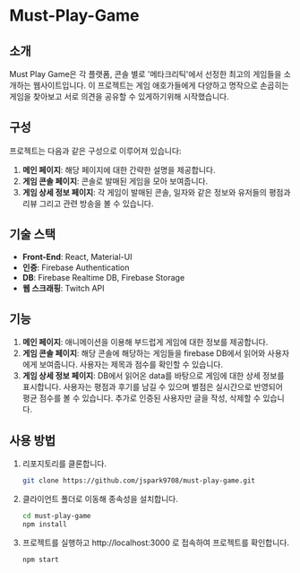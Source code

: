 # Must-Play-Game

## 소개

Must Play Game은 각 플랫폼, 콘솔 별로 '메타크리틱'에서 선정한 최고의 게임들을 소개하는 웹사이트입니다. 이 프로젝트는 게임 애호가들에게 다양하고 명작으로 손곱히는 게임을 찾아보고 서로 의견을 공유할 수 있게하기위해 시작했습니다.

## 구성
프로젝트는 다음과 같은 구성으로 이루어져 있습니다:

1. **메인 페이지**: 해당 페이지에 대한 간략한 설명을 제공합니다.
2. **게임 콘솔 페이지**: 콘솔로 발매된 게임을 모아 보여줍니다.
3. **게임 상세 정보 페이지**: 각 게임이 발매된 콘솔, 일자와 같은 정보와 유저들의 평점과 리뷰 그리고 관련 방송을 볼 수 있습니다.

## 기술 스택
- **Front-End**: React, Material-UI
- **인증**: Firebase Authentication
- **DB**: Firebase Realtime DB, Firebase Storage
- **웹 스크래핑**: Twitch API

## 기능
1. **메인 페이지**: 애니메이션을 이용해 부드럽게 게임에 대한 정보를 제공합니다.
2. **게임 콘솔 페이지**: 해당 콘솔에 해당하는 게임들을 firebase DB에서 읽어와 사용자에게 보여줍니다. 사용자는 제목과 점수를 확인할 수 있습니다.
3. **게임 상세 정보 페이지**: DB에서 읽어온 data를 바탕으로 게임에 대한 상세 정보를 표시합니다. 사용자는 평점과 후기를 남길 수 있으며 별점은 실시간으로 반영되어 평균 점수를 볼 수 있습니다. 추가로 인증된 사용자만 글을 작성, 삭제할 수 있습니다.

## 사용 방법
1. 리포지토리를 클론합니다.
   ```bash
   git clone https://github.com/jspark9708/must-play-game.git

2. 클라이언트 폴더로 이동해 종속성을 설치합니다.
   ```bash
   cd must-play-game
   npm install

3. 프로젝트를 실행하고 http://localhost:3000 로 접속하여 프로젝트를 확인합니다.
   ```bash
   npm start
